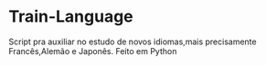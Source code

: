 # Train-Language
Script pra auxiliar no estudo de novos idiomas,mais precisamente Francês,Alemão e Japonês. Feito em Python
